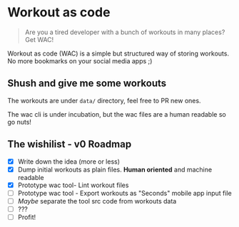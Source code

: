 # Workout as code

> Are you a tired developer with a bunch of workouts in many places? Get WAC!

Workout as code (WAC) is a simple but structured way of storing workouts.
No more bookmarks on your social media apps ;)

## Shush and give me some workouts

The workouts are under `data/` directory, feel free to PR new ones.

The wac cli is under incubation, but the wac files are a human readable so go nuts!
## The wishilist - v0 Roadmap

- [x] Write down the idea (more or less)
- [x] Dump initial workouts as plain files. **Human oriented** and machine readable
- [x] Prototype wac tool- Lint workout files
- [ ] Prototype wac tool - Export workouts as "Seconds" mobile app input file
- [ ] *Maybe* separate the tool src code from workouts data
- [ ] ???
- [ ] Profit!
